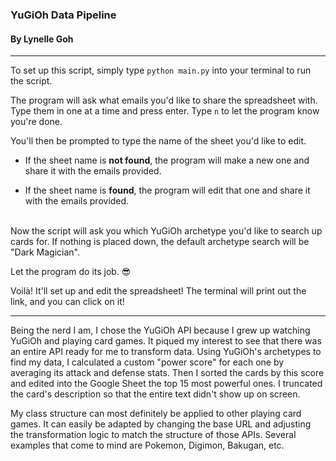 ### YuGiOh Data Pipeline

#### By Lynelle Goh

---

To set up this script, simply type `python main.py` into your terminal to run the script. <br>

The program will ask what emails you'd like to share the spreadsheet with. Type them in one at a time and press enter. Type `n` to let the program know you're done.<br>

You'll then be prompted to type the name of the sheet you'd like to edit.<br>

- If the sheet name is **not found**, the program will make a new one and share it with the emails provided.

- If the sheet name is **found**, the program will edit that one and share it with the emails provided. <br><br>

Now the script will ask you which YuGiOh archetype you'd like to search up cards for. If nothing is placed down, the default archetype search will be "Dark Magician".<br>

Let the program do its job. 😎<br>

Voilà! It'll set up and edit the spreadsheet! The terminal will print out the link, and you can click on it!

---

Being the nerd I am, I chose the YuGiOh API because I grew up watching YuGiOh and playing card games. It piqued my interest to see that there was an entire API ready for me to transform data. Using YuGiOh's archetypes to find my data, I calculated a custom "power score" for each one by averaging its attack and defense stats. Then I sorted the cards by this score and edited into the Google Sheet the top 15 most powerful ones. I truncated the card's description so that the entire text didn't show up on screen.

My class structure can most definitely be applied to other playing card games. It can easily be adapted by changing the base URL and adjusting the transformation logic to match the structure of those APIs. Several examples that come to mind are Pokemon, Digimon, Bakugan, etc.

<!-- - README with setup instructions (including any API keys if used)

- Brief explanation (1–3 paragraphs) of:

  - Why you chose your API

  - What transformation you performed

  - How your class structure could be extended to other APIs -->
